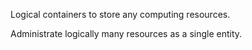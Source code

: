 Logical containers to store any computing resources.

Administrate logically many resources as a single entity.